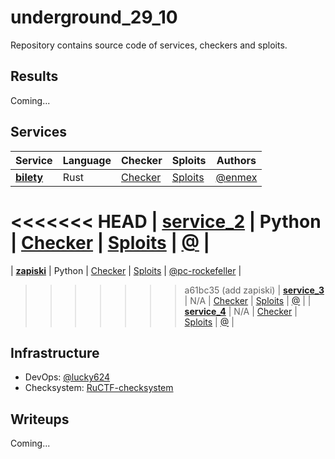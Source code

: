 # underground_29_10
Repository contains source code of services, checkers and sploits.

## Results

Coming...


## Services

| Service | Language | Checker | Sploits | Authors |
|---------|----------|---------|---------|---------|
| **[bilety](services/bilety/)** | Rust | [Checker](checkers/bilety/) | [Sploits](sploits/bilety/) | [@enmex](https://github.com/enmex) |
<<<<<<< HEAD
| **[service_2](services/service_2/)** | Python | [Checker](checkers/service_2/) | [Sploits](sploits/service_2/) | [@](https://github.com/lucky624) |
=======
| **[zapiski](services/zapiski/)** | Python | [Checker](checkers/zapiski/) | [Sploits](sploits/zapiski/) | [@pc-rockefeller](https://github.com/pc-rockefeller) |
>>>>>>> a61bc35 (add zapiski)
| **[service_3](services/service_3/)** | N/A | [Checker](checkers/service_3/) | [Sploits](sploits/service_3/) | [@](https://github.com/lucky624) |
| **[service_4](services/service_4/)** | N/A | [Checker](checkers/service_4/) | [Sploits](sploits/service_4/) | [@](https://github.com/lucky624) |


## Infrastructure

- DevOps: [@lucky624](https://github.com/lucky624)
- Checksystem: [RuCTF-checksystem](https://github.com/HackerDom/checksystem)


## Writeups

Coming...
